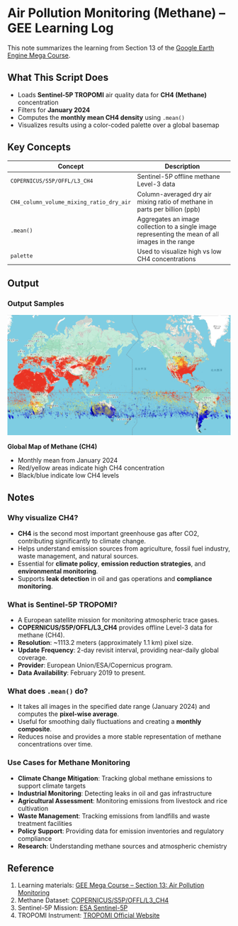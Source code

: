 # Air Pollution Monitoring (Methane) – GEE Learning Log

This note summarizes the learning from Section 13 of the [Google Earth Engine Mega Course](https://www.udemy.com/course/google-earth-engine-gis-remote-sensing/learn/lecture/43212640).

## What This Script Does

- Loads **Sentinel-5P TROPOMI** air quality data for **CH4 (Methane)** concentration
- Filters for **January 2024**
- Computes the **monthly mean CH4 density** using `.mean()`
- Visualizes results using a color-coded palette over a global basemap

## Key Concepts

| Concept | Description |
|---------|-------------|
| `COPERNICUS/S5P/OFFL/L3_CH4` | Sentinel-5P offline methane Level-3 data |
| `CH4_column_volume_mixing_ratio_dry_air` | Column-averaged dry air mixing ratio of methane in parts per billion (ppb) |
| `.mean()` | Aggregates an image collection to a single image representing the mean of all images in the range |
| `palette` | Used to visualize high vs low CH4 concentrations |

## Output

### Output Samples
![global_map_of_methane](map_s5p_ch4_mean_2024-01_global.png)

**Global Map of Methane (CH4)**
- Monthly mean from January 2024
- Red/yellow areas indicate high CH4 concentration
- Black/blue indicate low CH4 levels

## Notes

### Why visualize CH4?

- **CH4** is the second most important greenhouse gas after CO2, contributing significantly to climate change.
- Helps understand emission sources from agriculture, fossil fuel industry, waste management, and natural sources.
- Essential for **climate policy**, **emission reduction strategies**, and **environmental monitoring**.
- Supports **leak detection** in oil and gas operations and **compliance monitoring**.

### What is Sentinel-5P TROPOMI?

- A European satellite mission for monitoring atmospheric trace gases.
- **COPERNICUS/S5P/OFFL/L3_CH4** provides offline Level-3 data for methane (CH4).
- **Resolution**: ~1113.2 meters (approximately 1.1 km) pixel size.
- **Update Frequency**: 2-day revisit interval, providing near-daily global coverage.
- **Provider**: European Union/ESA/Copernicus program.
- **Data Availability**: February 2019 to present.

### What does `.mean()` do?

- It takes all images in the specified date range (January 2024) and computes the **pixel-wise average**.
- Useful for smoothing daily fluctuations and creating a **monthly composite**.
- Reduces noise and provides a more stable representation of methane concentrations over time.

### Use Cases for Methane Monitoring

- **Climate Change Mitigation**: Tracking global methane emissions to support climate targets
- **Industrial Monitoring**: Detecting leaks in oil and gas infrastructure
- **Agricultural Assessment**: Monitoring emissions from livestock and rice cultivation
- **Waste Management**: Tracking emissions from landfills and waste treatment facilities
- **Policy Support**: Providing data for emission inventories and regulatory compliance
- **Research**: Understanding methane sources and atmospheric chemistry

## Reference

1. Learning materials: [GEE Mega Course – Section 13: Air Pollution Monitoring](https://www.udemy.com/course/google-earth-engine-gis-remote-sensing/learn/lecture/43212640)
2. Methane Dataset: [COPERNICUS/S5P/OFFL/L3_CH4](https://developers.google.com/earth-engine/datasets/catalog/COPERNICUS_S5P_OFFL_L3_CH4)
3. Sentinel-5P Mission: [ESA Sentinel-5P](https://sentinels.copernicus.eu/web/sentinel/missions/sentinel-5p)
4. TROPOMI Instrument: [TROPOMI Official Website](https://www.tropomi.eu/)

